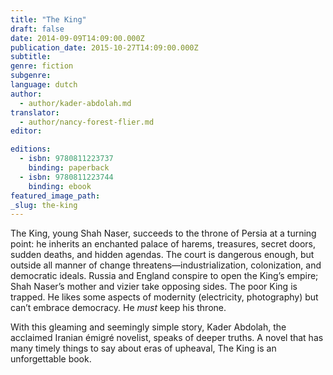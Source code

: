 ```yaml
---
title: "The King"
draft: false
date: 2014-09-09T14:09:00.000Z
publication_date: 2015-10-27T14:09:00.000Z
subtitle:
genre: fiction
subgenre:
language: dutch
author:
  - author/kader-abdolah.md
translator:
  - author/nancy-forest-flier.md
editor:

editions:
  - isbn: 9780811223737
    binding: paperback
  - isbn: 9780811223744
    binding: ebook
featured_image_path:
_slug: the-king
---
```


The King, young Shah Naser, succeeds to the throne of Persia at a turning point: he inherits an enchanted palace of harems, treasures, secret doors, sudden deaths, and hidden agendas. The court is dangerous enough, but outside all manner of change threatens—industrialization, colonization, and democratic ideals. Russia and England conspire to open the King’s empire; Shah Naser’s mother and vizier take opposing sides. The poor King is trapped. He likes some aspects of modernity (electricity, photography) but can’t embrace democracy. He _must_ keep his throne.

With this gleaming and seemingly simple story, Kader Abdolah, the acclaimed Iranian émigré novelist, speaks of deeper truths. A novel that has many timely things to say about eras of upheaval, The King is an unforgettable book.

